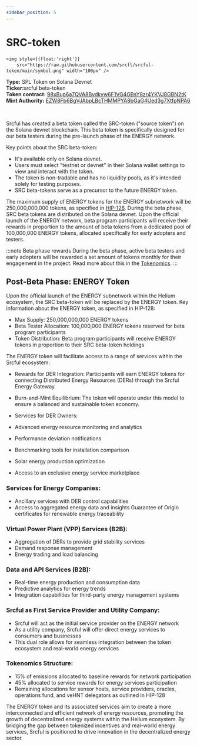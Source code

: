 ```yaml
---
sidebar_position: 5
---
```


# SRC-token
<div class="alert alert--primary" role="alert">
   
    <img style={{float:'right'}} 
        src="https://raw.githubusercontent.com/srcfl/srcful-token/main/symbol.png" width="100px" />
       
<b>Type:</b> SPL Token on Solana Devnet<br />
<b>Ticker:</b>srcful beta-token<br />
<b>Token contract:</b> <a href="https://explorer.solana.com/address/98xBup6a7QVA8Bvdkvw6F1VG4GBsY8zr4YKVJ8GBN2tK?cluster=devnet">98xBup6a7QVA8Bvdkvw6F1VG4GBsY8zr4YKVJ8GBN2tK</a><br />
<b>Mint Authority:</b> <a href="https://explorer.solana.com/address/EZW8Fb6BgVJAbpLBcTHMMPYA8bGaG4Ued3g7XtfpNPA6?cluster=devnet">EZW8Fb6BgVJAbpLBcTHMMPYA8bGaG4Ued3g7XtfpNPA6</a>
</div><br />

Srcful has created a beta token called the SRC-token ("source token") on the Solana devnet blockchain. This beta token is specifically designed for our beta testers during the pre-launch phase of the ENERGY network. 

Key points about the SRC beta-token:

- It's available only on Solana devnet.
- Users must select "testnet or devnet" in their Solana wallet settings to view and interact with the token.
- The token is non-tradable and has no liquidity pools, as it's intended solely for testing purposes.
- SRC beta-tokens serve as a precursor to the future ENERGY token.

The maximum supply of ENERGY tokens for the ENERGY subnetwork will be 250,000,000,000 tokens, as specified in [HIP-128](https://github.com/helium/HIP/blob/main/0128-energy-subnetwork.md). During the beta phase, SRC beta tokens are distributed on the Solana devnet. Upon the official launch of the ENERGY network, beta program participants will receive their rewards in proportion to the amount of beta tokens from a dedicated pool of 100,000,000 ENERGY tokens, allocated specifically for early adopters and testers.

:::note Beta phase rewards
During the beta phase, active beta testers and early adopters will be rewarded a set amount of tokens monthly for their engagement in the project. Read more about this in the <a href="../Tokenomics/Distribution/">Tokenomics</a>.
:::

## Post-Beta Phase: ENERGY Token

Upon the official launch of the ENERGY subnetwork within the Helium ecosystem, the SRC beta-token will be replaced by the ENERGY token. Key information about the ENERGY token, as specified in HIP-128:

- Max Supply: 250,000,000,000 ENERGY tokens
- Beta Tester Allocation: 100,000,000 ENERGY tokens reserved for beta program participants
- Token Distribution: Beta program participants will receive ENERGY tokens in proportion to their SRC beta-token holdings

The ENERGY token will facilitate access to a range of services within the Srcful ecosystem:

- Rewards for DER Integration: Participants will earn ENERGY tokens for connecting Distributed Energy Resources (DERs) through the Srcful Energy Gateway.
- Burn-and-Mint Equilibrium: The token will operate under this model to ensure a balanced and sustainable token economy.
- Services for DER Owners:

- Advanced energy resource monitoring and analytics
- Performance deviation notifications
- Benchmarking tools for installation comparison
- Solar energy production optimization
- Access to an exclusive energy service marketplace


### Services for Energy Companies:

- Ancillary services with DER control capabilities
- Access to aggregated energy data and insights
Guarantee of Origin certificates for renewable energy traceability


### Virtual Power Plant (VPP) Services (B2B):

- Aggregation of DERs to provide grid stability services
- Demand response management
- Energy trading and load balancing


### Data and API Services (B2B):

- Real-time energy production and consumption data
- Predictive analytics for energy trends
- Integration capabilities for third-party energy management systems


### Srcful as First Service Provider and Utility Company:

- Srcful will act as the initial service provider on the ENERGY network
- As a utility company, Srcful will offer direct energy services to consumers and businesses
- This dual role allows for seamless integration between the token ecosystem and real-world energy services


### Tokenomics Structure:

- 15% of emissions allocated to baseline rewards for network participation
- 45% allocated to service rewards for energy services participation
- Remaining allocations for sensor hosts, service providers, oracles, operations fund, and veHNT delegators as outlined in HIP-128

The ENERGY token and its associated services aim to create a more interconnected and efficient network of energy resources, promoting the growth of decentralized energy systems within the Helium ecosystem. By bridging the gap between tokenized incentives and real-world energy services, Srcful is positioned to drive innovation in the decentralized energy sector.
